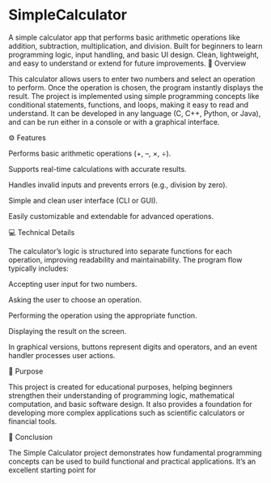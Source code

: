 # SimpleCalculator
A simple calculator app that performs basic arithmetic operations like addition, subtraction, multiplication, and division. Built for beginners to learn programming logic, input handling, and basic UI design. Clean, lightweight, and easy to understand or extend for future improvements.
🚀 Overview

This calculator allows users to enter two numbers and select an operation to perform. Once the operation is chosen, the program instantly displays the result. The project is implemented using simple programming concepts like conditional statements, functions, and loops, making it easy to read and understand. It can be developed in any language (C, C++, Python, or Java), and can be run either in a console or with a graphical interface.

⚙️ Features

Performs basic arithmetic operations (+, –, ×, ÷).

Supports real-time calculations with accurate results.

Handles invalid inputs and prevents errors (e.g., division by zero).

Simple and clean user interface (CLI or GUI).

Easily customizable and extendable for advanced operations.

💻 Technical Details

The calculator’s logic is structured into separate functions for each operation, improving readability and maintainability. The program flow typically includes:

Accepting user input for two numbers.

Asking the user to choose an operation.

Performing the operation using the appropriate function.

Displaying the result on the screen.

In graphical versions, buttons represent digits and operators, and an event handler processes user actions.

🎯 Purpose

This project is created for educational purposes, helping beginners strengthen their understanding of programming logic, mathematical computation, and basic software design. It also provides a foundation for developing more complex applications such as scientific calculators or financial tools.

📝 Conclusion

The Simple Calculator project demonstrates how fundamental programming concepts can be used to build functional and practical applications. It’s an excellent starting point for
